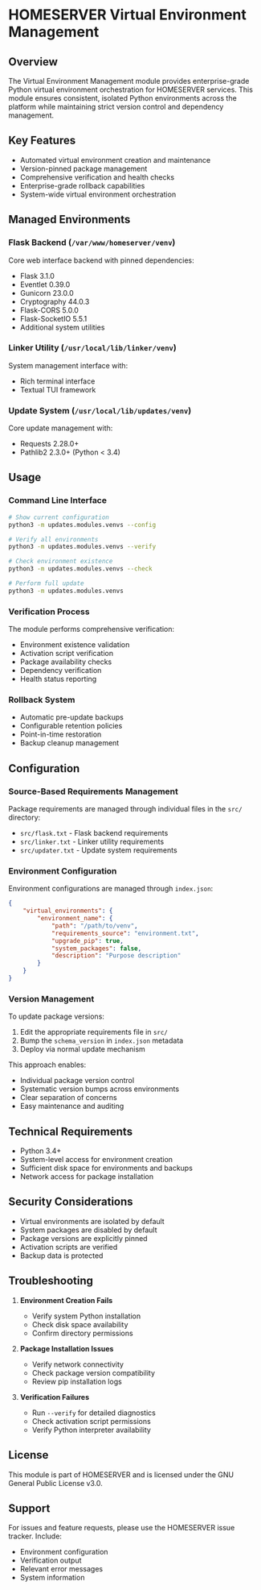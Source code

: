 # HOMESERVER Virtual Environment Management

## Overview
The Virtual Environment Management module provides enterprise-grade Python virtual environment orchestration for HOMESERVER services. This module ensures consistent, isolated Python environments across the platform while maintaining strict version control and dependency management.

## Key Features
- Automated virtual environment creation and maintenance
- Version-pinned package management
- Comprehensive verification and health checks
- Enterprise-grade rollback capabilities
- System-wide virtual environment orchestration

## Managed Environments

### Flask Backend (`/var/www/homeserver/venv`)
Core web interface backend with pinned dependencies:
- Flask 3.1.0
- Eventlet 0.39.0
- Gunicorn 23.0.0
- Cryptography 44.0.3
- Flask-CORS 5.0.0
- Flask-SocketIO 5.5.1
- Additional system utilities

### Linker Utility (`/usr/local/lib/linker/venv`)
System management interface with:
- Rich terminal interface
- Textual TUI framework

### Update System (`/usr/local/lib/updates/venv`)
Core update management with:
- Requests 2.28.0+
- Pathlib2 2.3.0+ (Python < 3.4)

## Usage

### Command Line Interface
```bash
# Show current configuration
python3 -m updates.modules.venvs --config

# Verify all environments
python3 -m updates.modules.venvs --verify

# Check environment existence
python3 -m updates.modules.venvs --check

# Perform full update
python3 -m updates.modules.venvs
```

### Verification Process
The module performs comprehensive verification:
- Environment existence validation
- Activation script verification
- Package availability checks
- Dependency verification
- Health status reporting

### Rollback System
- Automatic pre-update backups
- Configurable retention policies
- Point-in-time restoration
- Backup cleanup management

## Configuration

### Source-Based Requirements Management
Package requirements are managed through individual files in the `src/` directory:
- `src/flask.txt` - Flask backend requirements
- `src/linker.txt` - Linker utility requirements  
- `src/updater.txt` - Update system requirements

### Environment Configuration
Environment configurations are managed through `index.json`:
```json
{
    "virtual_environments": {
        "environment_name": {
            "path": "/path/to/venv",
            "requirements_source": "environment.txt",
            "upgrade_pip": true,
            "system_packages": false,
            "description": "Purpose description"
        }
    }
}
```

### Version Management
To update package versions:
1. Edit the appropriate requirements file in `src/`
2. Bump the `schema_version` in `index.json` metadata
3. Deploy via normal update mechanism

This approach enables:
- Individual package version control
- Systematic version bumps across environments
- Clear separation of concerns
- Easy maintenance and auditing

## Technical Requirements
- Python 3.4+
- System-level access for environment creation
- Sufficient disk space for environments and backups
- Network access for package installation

## Security Considerations
- Virtual environments are isolated by default
- System packages are disabled by default
- Package versions are explicitly pinned
- Activation scripts are verified
- Backup data is protected

## Troubleshooting
1. **Environment Creation Fails**
   - Verify system Python installation
   - Check disk space availability
   - Confirm directory permissions

2. **Package Installation Issues**
   - Verify network connectivity
   - Check package version compatibility
   - Review pip installation logs

3. **Verification Failures**
   - Run `--verify` for detailed diagnostics
   - Check activation script permissions
   - Verify Python interpreter availability

## License
This module is part of HOMESERVER and is licensed under the GNU General Public License v3.0.

## Support
For issues and feature requests, please use the HOMESERVER issue tracker. Include:
- Environment configuration
- Verification output
- Relevant error messages
- System information 